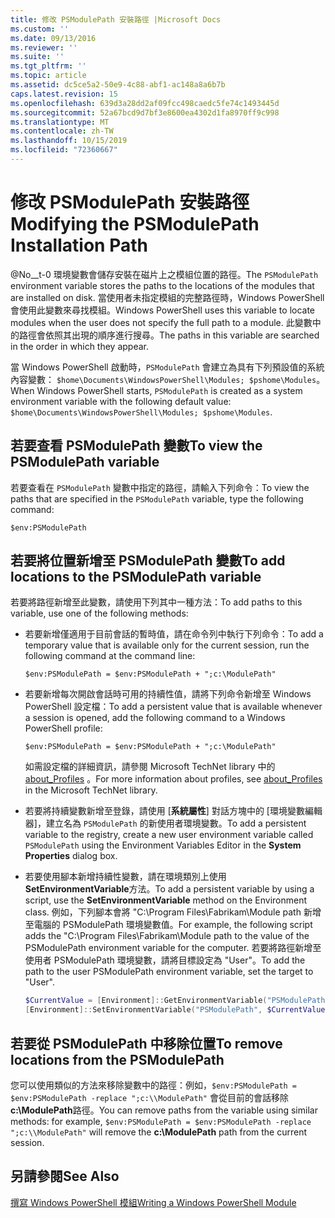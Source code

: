 ```yaml
---
title: 修改 PSModulePath 安裝路徑 |Microsoft Docs
ms.custom: ''
ms.date: 09/13/2016
ms.reviewer: ''
ms.suite: ''
ms.tgt_pltfrm: ''
ms.topic: article
ms.assetid: dc5ce5a2-50e9-4c88-abf1-ac148a8a6b7b
caps.latest.revision: 15
ms.openlocfilehash: 639d3a28dd2af09fcc498caedc5fe74c1493445d
ms.sourcegitcommit: 52a67bcd9d7bf3e8600ea4302d1fa8970ff9c998
ms.translationtype: MT
ms.contentlocale: zh-TW
ms.lasthandoff: 10/15/2019
ms.locfileid: "72360667"
---
```

# <a name="modifying-the-psmodulepath-installation-path"></a><span data-ttu-id="5904b-102">修改 PSModulePath 安裝路徑</span><span class="sxs-lookup"><span data-stu-id="5904b-102">Modifying the PSModulePath Installation Path</span></span>

<span data-ttu-id="5904b-103">@No__t-0 環境變數會儲存安裝在磁片上之模組位置的路徑。</span><span class="sxs-lookup"><span data-stu-id="5904b-103">The `PSModulePath` environment variable stores the paths to the locations of the modules that are installed on disk.</span></span> <span data-ttu-id="5904b-104">當使用者未指定模組的完整路徑時，Windows PowerShell 會使用此變數來尋找模組。</span><span class="sxs-lookup"><span data-stu-id="5904b-104">Windows PowerShell uses this variable to locate modules when the user does not specify the full path to a module.</span></span> <span data-ttu-id="5904b-105">此變數中的路徑會依照其出現的順序進行搜尋。</span><span class="sxs-lookup"><span data-stu-id="5904b-105">The paths in this variable are searched in the order in which they appear.</span></span>

<span data-ttu-id="5904b-106">當 Windows PowerShell 啟動時，`PSModulePath` 會建立為具有下列預設值的系統內容變數： `$home\Documents\WindowsPowerShell\Modules; $pshome\Modules`。</span><span class="sxs-lookup"><span data-stu-id="5904b-106">When Windows PowerShell starts, `PSModulePath` is created as a system environment variable with the following default value: `$home\Documents\WindowsPowerShell\Modules; $pshome\Modules`.</span></span>

## <a name="to-view-the-psmodulepath-variable"></a><span data-ttu-id="5904b-107">若要查看 PSModulePath 變數</span><span class="sxs-lookup"><span data-stu-id="5904b-107">To view the PSModulePath variable</span></span>

<span data-ttu-id="5904b-108">若要查看在 `PSModulePath` 變數中指定的路徑，請輸入下列命令：</span><span class="sxs-lookup"><span data-stu-id="5904b-108">To view the paths that are specified in the `PSModulePath` variable, type the following command:</span></span>

`$env:PSModulePath`

## <a name="to-add-locations-to-the-psmodulepath-variable"></a><span data-ttu-id="5904b-109">若要將位置新增至 PSModulePath 變數</span><span class="sxs-lookup"><span data-stu-id="5904b-109">To add locations to the PSModulePath variable</span></span>

<span data-ttu-id="5904b-110">若要將路徑新增至此變數，請使用下列其中一種方法：</span><span class="sxs-lookup"><span data-stu-id="5904b-110">To add paths to this variable, use one of the following methods:</span></span>

- <span data-ttu-id="5904b-111">若要新增僅適用于目前會話的暫時值，請在命令列中執行下列命令：</span><span class="sxs-lookup"><span data-stu-id="5904b-111">To add a temporary value that is available only for the current session, run the following command at the command line:</span></span>

  `$env:PSModulePath = $env:PSModulePath + ";c:\ModulePath"`

- <span data-ttu-id="5904b-112">若要新增每次開啟會話時可用的持續性值，請將下列命令新增至 Windows PowerShell 設定檔：</span><span class="sxs-lookup"><span data-stu-id="5904b-112">To add a persistent value that is available whenever a session is opened, add the following command to a Windows PowerShell profile:</span></span>

  `$env:PSModulePath = $env:PSModulePath + ";c:\ModulePath"`

  <span data-ttu-id="5904b-113">如需設定檔的詳細資訊，請參閱 Microsoft TechNet library 中的[about_Profiles](/powershell/module/microsoft.powershell.core/about/about_profiles) 。</span><span class="sxs-lookup"><span data-stu-id="5904b-113">For more information about profiles, see [about_Profiles](/powershell/module/microsoft.powershell.core/about/about_profiles) in the Microsoft TechNet library.</span></span>

- <span data-ttu-id="5904b-114">若要將持續變數新增至登錄，請使用 [**系統屬性**] 對話方塊中的 [環境變數編輯器]，建立名為 `PSModulePath` 的新使用者環境變數。</span><span class="sxs-lookup"><span data-stu-id="5904b-114">To add a persistent variable to the registry, create a new user environment variable called `PSModulePath` using the Environment Variables Editor in the **System Properties** dialog box.</span></span>

- <span data-ttu-id="5904b-115">若要使用腳本新增持續性變數，請在環境類別上使用**SetEnvironmentVariable**方法。</span><span class="sxs-lookup"><span data-stu-id="5904b-115">To add a persistent variable by using a script, use the **SetEnvironmentVariable** method on the Environment class.</span></span> <span data-ttu-id="5904b-116">例如，下列腳本會將 "C:\Program Files\Fabrikam\Module path 新增至電腦的 PSModulePath 環境變數值。</span><span class="sxs-lookup"><span data-stu-id="5904b-116">For example, the following script adds the "C:\Program Files\Fabrikam\Module path to the value of the PSModulePath environment variable for the computer.</span></span> <span data-ttu-id="5904b-117">若要將路徑新增至使用者 PSModulePath 環境變數，請將目標設定為 "User"。</span><span class="sxs-lookup"><span data-stu-id="5904b-117">To add the path to the user PSModulePath environment variable, set the target to "User".</span></span>

  ```powershell
  $CurrentValue = [Environment]::GetEnvironmentVariable("PSModulePath", "Machine")
  [Environment]::SetEnvironmentVariable("PSModulePath", $CurrentValue + ";C:\Program Files\Fabrikam\Modules", "Machine")

  ```

## <a name="to-remove-locations-from-the-psmodulepath"></a><span data-ttu-id="5904b-118">若要從 PSModulePath 中移除位置</span><span class="sxs-lookup"><span data-stu-id="5904b-118">To remove locations from the PSModulePath</span></span>

<span data-ttu-id="5904b-119">您可以使用類似的方法來移除變數中的路徑：例如，`$env:PSModulePath = $env:PSModulePath -replace ";c:\\ModulePath"` 會從目前的會話移除**c:\ModulePath**路徑。</span><span class="sxs-lookup"><span data-stu-id="5904b-119">You can remove paths from the variable using similar methods: for example, `$env:PSModulePath = $env:PSModulePath -replace ";c:\\ModulePath"` will remove the **c:\ModulePath** path from the current session.</span></span>

## <a name="see-also"></a><span data-ttu-id="5904b-120">另請參閱</span><span class="sxs-lookup"><span data-stu-id="5904b-120">See Also</span></span>

[<span data-ttu-id="5904b-121">撰寫 Windows PowerShell 模組</span><span class="sxs-lookup"><span data-stu-id="5904b-121">Writing a Windows PowerShell Module</span></span>](./writing-a-windows-powershell-module.md)
